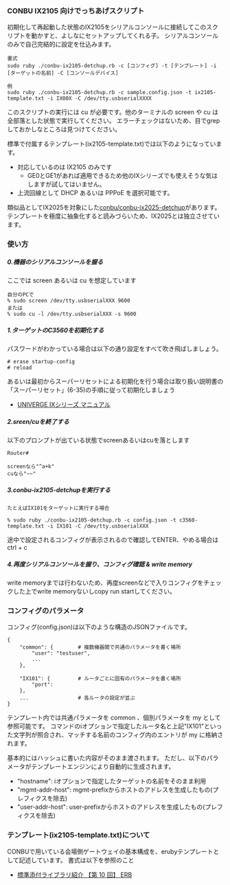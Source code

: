 ### CONBU IX2105 向けでっちあげスクリプト

初期化して再起動した状態のIX2105をシリアルコンソールに接続してこのスクリプトを動かすと、よしなにセットアップしてくれる子。
シリアルコンソールのみで自己完結的に設定を仕込みます。

```
書式
sudo ruby ./conbu-ix2105-detchup.rb -c [コンフィグ] -t [テンプレート] -i [ターゲットの名前] -C [コンソールデバイス]

例
sudo ruby ./conbu-ix2105-detchup.rb -c sample.config.json -t ix2105-template.txt -i IX00X -C /dev/tty.usbserialXXXX
```

このスクリプトの実行には cu が必要です。他のターミナルの screen や cu は全部落とした状態で実行してください。
エラーチェックはないため、目でgrepしておかしなところは見つけてください。

標準で付属するテンプレート(ix2105-template.txt)では以下のようになっています。

- 対応しているのは IX2105 のみです
  - GE0とGE1があれば適用できるため他のIXシリーズでも使えそうな気はしますが試してはいません。
- 上流回線として DHCP あるいは PPPoE を選択可能です。

類似品としてIX2025を対象にした[conbu/conbu-ix2025-detchup](https://github.com/conbu/conbu-ix2025-detchup)があります。
テンプレートを極度に抽象化すると読みづらいため、IX2025とは独立させています。

### 使い方

##### 0.機器のシリアルコンソールを握る

ここでは screen あるいは cu を想定しています

```
自分のPCで
% sudo screen /dev/tty.usbserialXXX 9600
または
% sudo cu -l /dev/tty.usbserialXXX -s 9600
```

##### 1.ターゲットのC3560を初期化する

パスワードがわかっている場合は以下の通り設定をすべて吹き飛ばしましょう。

```
# erase startup-config
# reload
```

あるいは最初からスーパーリセットによる初期化を行う場合は取り扱い説明書の「スーパーリセット」(6-35)の手順に従って初期化しましょう

  - [UNIVERGE IXシリーズ マニュアル](https://jpn.nec.com/univerge/ix/Manual/index.html#um)

##### 2.sreen/cuを終了する

以下のプロンプトが出ている状態でscreenあるいはcuを落とします
```
Router#

screenなら"^a+k"
cuなら"~~"
```

##### 3.conbu-ix2105-detchupを実行する

```
たとえばIX101をターゲットに実行する場合

% sudo ruby ./conbu-ix2105-detchup.rb -c config.json -t c3560-template.txt -i IX101 -C /dev/tty.usbserialXXX
```

途中で設定されるコンフィグが表示されるので確認してENTER、やめる場合はctrl + c


##### 4.再度シリアルコンソールを握り、コンフィグ確認 & write memory

write memoryまでは行わないため、再度screenなどで入りコンフィグをチェックした上でwrite memoryないしcopy run startしてください。


### コンフィグのパラメータ

コンフィグ(config.json)は以下のような構造のJSONファイルです。

```
{
	"common": {        # 複数機器間で共通のパラメータを書く場所
		"user": "testuser",
		...
	},

	"IX101": {         # ルータごとに固有のパラメータを書く場所
		"port":
	},
	...                # 各ルータの設定が並ぶ
}
```

テンプレート内では共通パラメータを common 、個別パラメータを my として参照可能です。
コマンドのiオプションで指定したルータ名と上記"IX101"といった文字列が照合され、マッチする名前のコンフィグ内のエントリが my に格納されます。

基本的にはハッシュに書いた内容がそのまま渡されます。
ただし、以下のパラメータがテンプレートエンジンにより自動的に生成されます。

- "hostname": iオプションで指定したターゲットの名前をそのまま利用
- "mgmt-addr-host": mgmt-prefixからホストのアドレスを生成したもの(プレフィクスを除去)
- "user-addr-host": user-prefixからホストのアドレスを生成したもの(プレフィクスを除去)

### テンプレート(ix2105-template.txt)について

CONBUで用いている会場側ゲートウェイの基本構成を、erubyテンプレートとして記述しています。
書式は以下を参照のこと

- [標準添付ライブラリ紹介 【第 10 回】 ERB](https://magazine.rubyist.net/articles/0017/0017-BundledLibraries.html)
